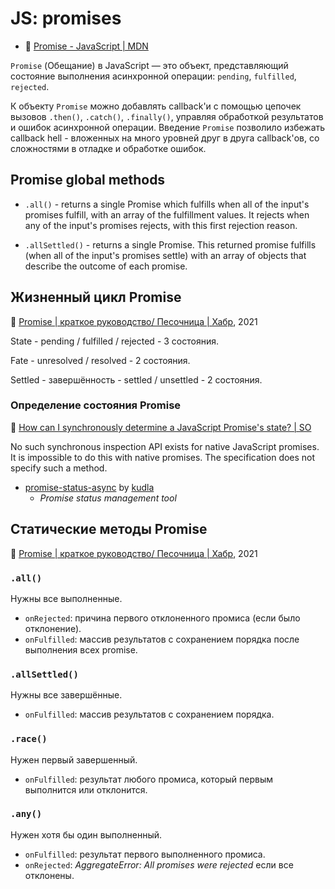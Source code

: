 # JS: promises

- :beginner: [Promise - JavaScript | MDN](https://developer.mozilla.org/ru/docs/Web/JavaScript/Reference/Global_Objects/Promise)

`Promise` (Обещание) в JavaScript — это объект, представляющий состояние выполнения асинхронной операции: `pending`, `fulfilled`, `rejected`.

К объекту `Promise` можно добавлять callback'и с помощью цепочек вызовов `.then()`, `.catch()`, `.finally()`, управляя обработкой результатов и ошибок асинхронной операции. Введение `Promise` позволило избежать callback hell - вложенных на много уровней друг в друга callback'ов, со сложностями в отладке и обработке ошибок.

## Promise global methods

- `.all()` - returns a single Promise which fulfills when all of the input's promises fulfill, with an array of the fulfillment values. It rejects when any of the input's promises rejects, with this first rejection reason.

- `.allSettled()` - returns a single Promise. This returned promise fulfills (when all of the input's promises settle) with an array of objects that describe the outcome of each promise.

## Жизненный цикл Promise

:newspaper: [Promise | краткое руководство/ Песочница | Хабр](https://habr.com/ru/sandbox/162207/), 2021

State - pending / fulfilled / rejected - 3 состояния.

Fate - unresolved / resolved - 2 состояния.

Settled - завершённость - settled / unsettled - 2 состояния.

### Определение состояния Promise

:speech_balloon: [How can I synchronously determine a JavaScript Promise's state? | SO](https://stackoverflow.com/questions/30564053/how-can-i-synchronously-determine-a-javascript-promises-state)

No such synchronous inspection API exists for native JavaScript promises. It is impossible to do this with native promises. The specification does not specify such a method.

- [promise-status-async](https://github.com/kudla/promise-status-async) by [kudla](https://github.com/kudla)
	- _Promise status management tool_

## Статические методы Promise

:newspaper: [Promise | краткое руководство/ Песочница | Хабр](https://habr.com/ru/sandbox/162207/), 2021

### `.all()`

Нужны все выполненные.

- `onRejected`: причина первого отклоненного промиса (если было отклонение).
- `onFulfilled`: массив результатов с сохранением порядка после выполнения всех promise.

### `.allSettled()`

Нужны все завершённые.

- `onFulfilled`: массив результатов с сохранением порядка.

### `.race()`

Нужен первый завершенный.

- `onFulfilled`: результат любого промиса, который первым выполнится или отклонится.

### `.any()`

Нужен хотя бы один выполненный.

- `onFulfilled`: результат первого выполненного промиса.
- `onRejected`: _AggregateError: All promises were rejected_ если все отклонены.